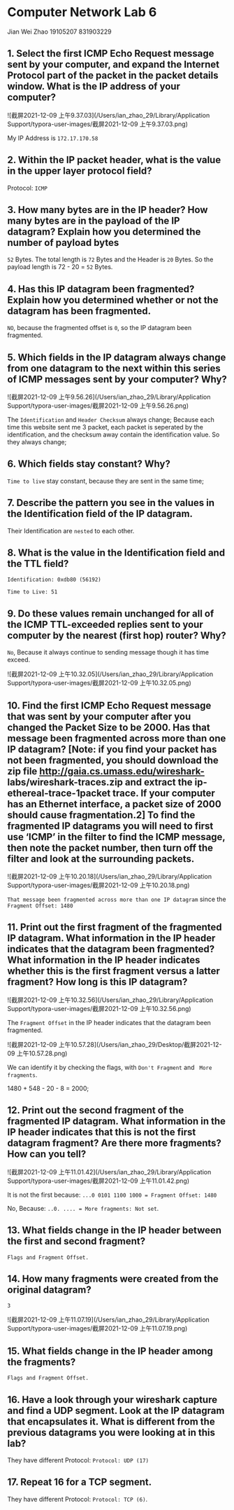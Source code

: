 # Computer Network Lab 6

Jian Wei Zhao 19105207 831903229

## 1. Select the first ICMP Echo Request message sent by your computer, and expand the Internet Protocol part of the packet in the packet details window. What is the IP address of your computer?

![截屏2021-12-09 上午9.37.03](/Users/ian_zhao_29/Library/Application Support/typora-user-images/截屏2021-12-09 上午9.37.03.png)

My IP Address is `172.17.170.58`

## 2. Within the IP packet header, what is the value in the upper layer protocol field?

Protocol: `ICMP`

## 3. How many bytes are in the IP header? How many bytes are in the payload of the IP datagram? Explain how you determined the number of payload bytes

`52` Bytes. The total length is `72` Bytes and the Header is `20` Bytes. So the payload length is 72 - 20 = `52` Bytes.

## 4. Has this IP datagram been fragmented? Explain how you determined whether or not the datagram has been fragmented.

`NO`, because the fragmented offset is `0`, so the IP datagram been fragmented.

## 5. Which fields in the IP datagram always change from one datagram to the next within this series of ICMP messages sent by your computer? Why?

![截屏2021-12-09 上午9.56.26](/Users/ian_zhao_29/Library/Application Support/typora-user-images/截屏2021-12-09 上午9.56.26.png)

The `Identification` and `Header Checksum` always change; Because each time this website sent me 3 packet, each packet is seperated by the identification, and the checksum away contain the identification value. So they always change;

## 6. Which fields stay constant? Why?

`Time to live` stay constant, because they are sent in the same time;

## 7.  Describe the pattern you see in the values in the Identification field of the IP datagram.

Their Identification are `nested` to each other.

## 8. What is the value in the Identification field and the TTL field?

`Identification: 0xdb80 (56192)`

`Time to Live: 51`

## 9. Do these values remain unchanged for all of the ICMP TTL-exceeded replies sent to your computer by the nearest (first hop) router? Why?

`No`, Because it always continue to sending message though it has time exceed.

![截屏2021-12-09 上午10.32.05](/Users/ian_zhao_29/Library/Application Support/typora-user-images/截屏2021-12-09 上午10.32.05.png)

## 10. Find the first ICMP Echo Request message that was sent by your computer after you changed the Packet Size to be 2000. Has that message been fragmented across more than one IP datagram? [Note: if you find your packet has not been fragmented, you should download the zip file http://gaia.cs.umass.edu/wireshark- labs/wireshark-traces.zip and extract the ip-ethereal-trace-1packet trace. If your computer has an Ethernet interface, a packet size of 2000 should cause fragmentation.2] To find the fragmented IP datagrams you will need to first use ‘ICMP’ in the filter to find the ICMP message, then note the packet number, then turn off the filter and look at the surrounding packets.

![截屏2021-12-09 上午10.20.18](/Users/ian_zhao_29/Library/Application Support/typora-user-images/截屏2021-12-09 上午10.20.18.png)

`That message been fragmented across more than one IP datagram` since the `Fragment Offset: 1480`

## 11. Print out the first fragment of the fragmented IP datagram. What information in the IP header indicates that the datagram been fragmented? What information in the IP header indicates whether this is the first fragment versus a latter fragment? How long is this IP datagram?

![截屏2021-12-09 上午10.32.56](/Users/ian_zhao_29/Library/Application Support/typora-user-images/截屏2021-12-09 上午10.32.56.png)

The `Fragment Offset` in the IP header indicates that the datagram been fragmented.

![截屏2021-12-09 上午10.57.28](/Users/ian_zhao_29/Desktop/截屏2021-12-09 上午10.57.28.png)

We can identify it by checking the flags, with `Don't Fragment` and ` More fragments`.

1480 + 548 - 20 - 8 = 2000;

## 12. Print out the second fragment of the fragmented IP datagram. What information in the IP header indicates that this is not the first datagram fragment? Are there more fragments? How can you tell?

![截屏2021-12-09 上午11.01.42](/Users/ian_zhao_29/Library/Application Support/typora-user-images/截屏2021-12-09 上午11.01.42.png)

It is not the first because: `...0 0101 1100 1000 = Fragment Offset: 1480`

No, Because: `..0. .... = More fragments: Not set`.

## 13. What fields change in the IP header between the first and second fragment?

`Flags and Fragment Offset.`

## 14. How many fragments were created from the original datagram?

`3`

![截屏2021-12-09 上午11.07.19](/Users/ian_zhao_29/Library/Application Support/typora-user-images/截屏2021-12-09 上午11.07.19.png)

## 15. What fields change in the IP header among the fragments?

`Flags and Fragment Offset.`

## 16. Have a look through your wireshark capture and find a UDP segment. Look at the IP datagram that encapsulates it. What is different from the previous datagrams you were looking at in this lab?

They have different Protocol: `Protocol: UDP (17)`

## 17. Repeat 16 for a TCP segment.

They have different Protocol: `Protocol: TCP (6)`.